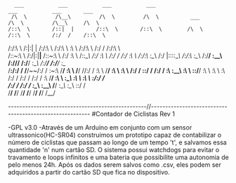 

      ___           ___           ___           ___                       ___           ___       ___     
     /\  \         /\__\         /\  \         /\  \          ___        /\  \         /\__\     /\  \    
    /::\  \       /::|  |       /::\  \       /::\  \        /\  \      /::\  \       /:/  /    /::\  \   
   /:/\:\  \     /:|:|  |      /:/\:\  \     /:/\:\  \       \:\  \    /:/\:\  \     /:/  /    /:/\:\  \  
  /::\~\:\  \   /:/|:|__|__   /::\~\:\  \   /:/  \:\  \      /::\__\  /:/  \:\  \   /:/  /    /:/  \:\  \ 
 /:/\:\ \:\__\ /:/ |::::\__\ /:/\:\ \:\__\ /:/__/ \:\__\  __/:/\/__/ /:/__/ \:\__\ /:/__/    /:/__/ \:\__\
 \/__\:\/:/  / \/__/~~/:/  / \:\~\:\ \/__/ \:\  \  \/__/ /\/:/  /    \:\  \  \/__/ \:\  \    \:\  \ /:/  /
      \::/  /        /:/  /   \:\ \:\__\    \:\  \       \::/__/      \:\  \        \:\  \    \:\  /:/  / 
      /:/  /        /:/  /     \:\ \/__/     \:\  \       \:\__\       \:\  \        \:\  \    \:\/:/  /  
     /:/  /        /:/  /       \:\__\        \:\__\       \/__/        \:\__\        \:\__\    \::/  /   
     \/__/         \/__/         \/__/         \/__/                     \/__/         \/__/     \/__/    




-------------------------------------------------//--------------------------------------------------------
#Contador de Ciclistas Rev 1

-GPL v3.0
-Através de um Arduino em conjunto com um sensor ultrassonico(HC-SR04) construimos um prototipo capaz de contabilizar o número de ciclistas que passam ao longo de um tempo 't', e salvamos essa quantidade 'n' num cartão SD.
O sistema possui watchdogs para evitar o travamento e loops infinitos e uma bateria que possibilite uma autonomia de pelo menos 24h.
Após os dados serem salvos como .csv, eles podem ser adquiridos a partir do cartão SD que fica no dispositivo.
